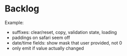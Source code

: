 # Backlog

Example:

- suffixes: clear/reset, copy, validation state, loading
- paddings on safari seem off
- date/time fields: show mask that user provided, not 0
- only emit if value actually changed
